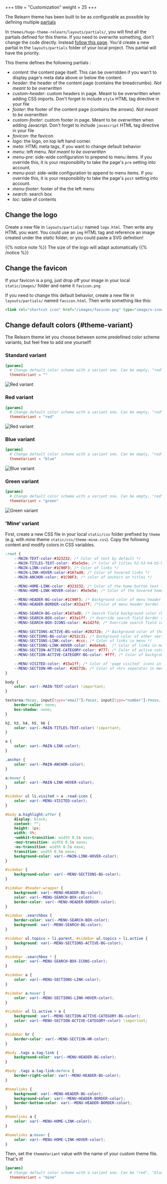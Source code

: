 +++
title = "Customization"
weight = 25
+++

The Relearn theme has been built to be as configurable as possible by defining multiple [partials](https://gohugo.io/templates/partials/)

In `themes/hugo-theme-relearn/layouts/partials/`, you will find all the partials defined for this theme. If you need to overwrite something, don't change the code directly. Instead [follow this page](https://gohugo.io/themes/customizing/). You'd create a new partial in the `layouts/partials` folder of your local project. This partial will have the priority.

This theme defines the following partials :

- *content*: the content page itself. This can be overridden if you wan't to display page's meta data above or below the content.
- *header*: the header of the content page (contains the breadcrumbs). _Not meant to be overwritten_
- *custom-header*: custom headers in page. Meant to be overwritten when adding CSS imports. Don't forget to include `style` HTML tag directive in your file
- *footer*: the footer of the content page (contains the arrows). _Not meant to be overwritten_
- *custom-footer*:  custom footer in page. Meant to be overwritten when adding Javacript. Don't forget to include `javascript` HTML tag directive in your file
- *favicon*: the favicon
- *logo*: the logo, on top left hand corner.
- *meta*: HTML meta tags, if you want to change default behavior
- *menu*: left menu. _Not meant to be overwritten_
- *menu-pre*: side-wide configuration to prepend to menu items. If you override this, it is your responsiblity to take the page's `pre` setting into account.
- *menu-post*: side-wide configuration to append to menu items. If you override this, it is your responsiblity to take the page's `post` setting into account.
- *menu-footer*: footer of the the left menu
- *search*: search box
- *toc*: table of contents

## Change the logo

Create a new file in `layouts/partials/` named `logo.html`. Then write any HTML you want.
You could use an `img` HTML tag and reference an image created under the *static* folder, or you could paste a SVG definition!

{{% notice note %}}
The size of the logo will adapt automatically
{{% /notice %}}

## Change the favicon

If your favicon is a png, just drop off your image in your local `static/images/` folder and name it `favicon.png`

If you need to change this default behavior, create a new file in `layouts/partials/` named `favicon.html`. Then write something like this:

```html
<link rel="shortcut icon" href="/images/favicon.png" type="image/x-icon" />
```

## Change default colors {#theme-variant}

The Relearn theme let you choose between some predefined color scheme variants, but feel free to add one yourself!

### Standard variant

```toml
[params]
  # Change default color scheme with a variant one. Can be empty, "red", "blue", "green".
  themeVariant = ""
```

![Red variant](/basics/customization/images/standard-variant.png?width=60pc)

### Red variant

```toml
[params]
  # Change default color scheme with a variant one. Can be empty, "red", "blue", "green".
  themeVariant = "red"
```

![Red variant](/basics/customization/images/red-variant.png?width=60pc)

### Blue variant

```toml
[params]
  # Change default color scheme with a variant one. Can be empty, "red", "blue", "green".
  themeVariant = "blue"
```

![Blue variant](/basics/customization/images/blue-variant.png?width=60pc)

### Green variant

```toml
[params]
  # Change default color scheme with a variant one. Can be empty, "red", "blue", "green".
  themeVariant = "green"
```

![Green variant](/basics/customization/images/green-variant.png?width=60pc)

### 'Mine‘ variant

First, create a new CSS file in your local `static/css` folder prefixed by `theme` (e.g. with _mine_ theme `static/css/theme-mine.css`). Copy the following content and modify colors in CSS variables.

```css
:root {
    --MAIN-TEXT-color:#323232; /* Color of text by default */
    --MAIN-TITLES-TEXT-color: #5e5e5e; /* Color of titles h2-h3-h4-h5-h6 */
    --MAIN-LINK-color:#1C90F3; /* Color of links */
    --MAIN-LINK-HOVER-color:#167ad0; /* Color of hovered links */
    --MAIN-ANCHOR-color: #1C90F3; /* color of anchors on titles */

    --MENU-HOME-LINK-color: #323232; /* Color of the home button text */
    --MENU-HOME-LINK-HOVER-color: #5e5e5e; /* Color of the hovered home button text */

    --MENU-HEADER-BG-color:#1C90F3; /* Background color of menu header */
    --MENU-HEADER-BORDER-color:#33a1ff; /*Color of menu header border */

    --MENU-SEARCH-BG-color:#167ad0; /* Search field background color (by default borders + icons) */
    --MENU-SEARCH-BOX-color: #33a1ff; /* Override search field border color */
    --MENU-SEARCH-BOX-ICONS-color: #a1d2fd; /* Override search field icons color */

    --MENU-SECTIONS-ACTIVE-BG-color:#20272b; /* Background color of the active section and its children */
    --MENU-SECTIONS-BG-color:#252c31; /* Background color of other sections */
    --MENU-SECTIONS-LINK-color: #ccc; /* Color of links in menu */
    --MENU-SECTIONS-LINK-HOVER-color: #e6e6e6;  /* Color of links in menu, when hovered */
    --MENU-SECTION-ACTIVE-CATEGORY-color: #777; /* Color of active category text */
    --MENU-SECTION-ACTIVE-CATEGORY-BG-color: #fff; /* Color of background for the active category (only) */

    --MENU-VISITED-color: #33a1ff; /* Color of 'page visited' icons in menu */
    --MENU-SECTION-HR-color: #20272b; /* Color of <hr> separator in menu */
}

body {
    color: var(--MAIN-TEXT-color) !important;
}

textarea:focus, input[type="email"]:focus, input[type="number"]:focus, input[type="password"]:focus, input[type="search"]:focus, input[type="tel"]:focus, input[type="text"]:focus, input[type="url"]:focus, input[type="color"]:focus, input[type="date"]:focus, input[type="datetime"]:focus, input[type="datetime-local"]:focus, input[type="month"]:focus, input[type="time"]:focus, input[type="week"]:focus, select[multiple=multiple]:focus {
    border-color: none;
    box-shadow: none;
}

h2, h3, h4, h5, h6 {
    color: var(--MAIN-TITLES-TEXT-color) !important;
}

a {
    color: var(--MAIN-LINK-color);
}

.anchor {
    color: var(--MAIN-ANCHOR-color);
}

a:hover {
    color: var(--MAIN-LINK-HOVER-color);
}

#sidebar ul li.visited > a .read-icon {
    color: var(--MENU-VISITED-color);
}

#body a.highlight:after {
    display: block;
    content: "";
    height: 1px;
    width: 0%;
    -webkit-transition: width 0.5s ease;
    -moz-transition: width 0.5s ease;
    -ms-transition: width 0.5s ease;
    transition: width 0.5s ease;
    background-color: var(--MAIN-LINK-HOVER-color);
}

#sidebar {
    background-color: var(--MENU-SECTIONS-BG-color);
}

#sidebar #header-wrapper {
    background: var(--MENU-HEADER-BG-color);
    color: var(--MENU-SEARCH-BOX-color);
    border-color: var(--MENU-HEADER-BORDER-color);
}

#sidebar .searchbox {
    border-color: var(--MENU-SEARCH-BOX-color);
    background: var(--MENU-SEARCH-BG-color);
}

#sidebar ul.topics > li.parent, #sidebar ul.topics > li.active {
    background: var(--MENU-SECTIONS-ACTIVE-BG-color);
}

#sidebar .searchbox * {
    color: var(--MENU-SEARCH-BOX-ICONS-color);
}

#sidebar a {
    color: var(--MENU-SECTIONS-LINK-color);
}

#sidebar a:hover {
    color: var(--MENU-SECTIONS-LINK-HOVER-color);
}

#sidebar ul li.active > a {
    background: var(--MENU-SECTION-ACTIVE-CATEGORY-BG-color);
    color: var(--MENU-SECTION-ACTIVE-CATEGORY-color) !important;
}

#sidebar hr {
    border-color: var(--MENU-SECTION-HR-color);
}

#body .tags a.tag-link {
    background-color: var(--MENU-HEADER-BG-color);
}

#body .tags a.tag-link:before {
    border-right-color: var(--MENU-HEADER-BG-color);
}

#homelinks {
    background: var(--MENU-HEADER-BG-color);
    background-color: var(--MENU-HEADER-BORDER-color);
    border-bottom-color: var(--MENU-HEADER-BORDER-color);
}

#homelinks a {
    color: var(--MENU-HOME-LINK-color);
}

#homelinks a:hover {
    color: var(--MENU-HOME-LINK-HOVER-color);
}
```

Then, set the `themeVariant` value with the name of your custom theme file. That's it!

```toml
[params]
  # Change default color scheme with a variant one. Can be "red", "blue", "green".
  themeVariant = "mine"
```
